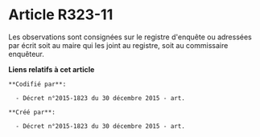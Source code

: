 # Article R323-11

Les observations sont consignées sur le registre d'enquête ou adressées par écrit soit au maire qui les joint au registre,
soit au commissaire enquêteur.

**Liens relatifs à cet article**

	**Codifié par**:

	  - Décret n°2015-1823 du 30 décembre 2015 - art.

	**Créé par**:

	  - Décret n°2015-1823 du 30 décembre 2015 - art.
